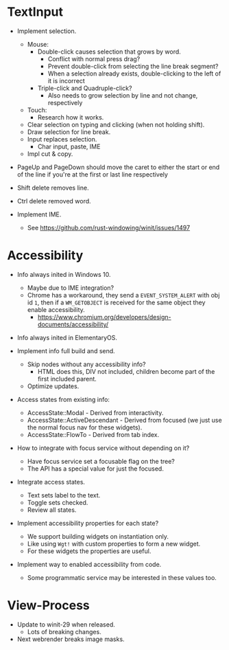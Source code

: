 # TextInput

* Implement selection.
    - Mouse:
        - Double-click causes selection that grows by word.
            - Conflict with normal press drag?
            - Prevent double-click from selecting the line break segment?
            - When a selection already exists, double-clicking to the left of it is incorrect
        - Triple-click and Quadruple-click?
            - Also needs to grow selection by line and not change, respectively
    - Touch:
        - Research how it works.
    - Clear selection on typing and clicking (when not holding shift).
    - Draw selection for line break.
    - Input replaces selection.
        - Char input, paste, IME
    - Impl cut & copy.

* PageUp and PageDown should move the caret to either the start or end of the line if you're at the first or last line respectively
* Shift delete removes line.
* Ctrl delete removed word.

* Implement IME.
    - See https://github.com/rust-windowing/winit/issues/1497

# Accessibility

* Info always inited in Windows 10.
    - Maybe due to IME integration?
    - Chrome has a workaround, they send a `EVENT_SYSTEM_ALERT` with obj id `1`, then if a `WM_GETOBJECT` is
      received for the same object they enable accessibility.
        - https://www.chromium.org/developers/design-documents/accessibility/
* Info always inited in ElementaryOS.

* Implement info full build and send.
    - Skip nodes without any accessibility info?
        - HTML does this, DIV not included, children become part of the first included parent.
    - Optimize updates.
* Access states from existing info:
    - AccessState::Modal - Derived from interactivity.
    - AccessState::ActiveDescendant - Derived from focused (we just use the normal focus nav for these widgets).
    - AccessState::FlowTo - Derived from tab index.
* How to integrate with focus service without depending on it?
    - Have focus service set a focusable flag on the tree?
    - The API has a special value for just the focused.
* Integrate access states.
    - Text sets label to the text.
    - Toggle sets checked.
    - Review all states.

* Implement accessibility properties for each state?
    - We support building widgets on instantiation only.
    - Like using `Wgt!` with custom properties to form a new widget.
    - For these widgets the properties are useful.

* Implement way to enabled accessibility from code.
    - Some programmatic service may be interested in these values too.

# View-Process

* Update to winit-29 when released.
    - Lots of breaking changes.
* Next webrender breaks image masks.